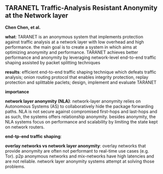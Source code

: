 ## TARANETL Traffic-Analysis Resistant Anonymity at the Network layer
**Chen Chen, et al.**

**what**: TARANET is an anonymous system that implements protection against 
traffic analysis at a network layer with low overhead and high performance. the
main goal is to create a system in which aims at optimizing anonymity and
performance. TARANET achieves better performance and anonymity by leveraging
network-level end-to-end traffic shaping assisted by packet splitting techniques

**results**: efficient end-to-end traffic shaping technique which defeats
traffic analysis; onion routing protocol that enables integrity protection,
replay protection and splittable paclets; design, implement and evaluate TARANET

**importance**

**network layer anonymity (NLA)**: network-layer anonymity relies on Autonomous
Systems (AS) to collaboratively hide the package forwarding paths. NLA is not
secure against compromised first-hops and last-hops and as such, the systems
offers relationship anonymity. besides anonymity, the NLA systems focus on
performance and scalability by limiting the state kept on network routers.

**end-tp-end traffic shaping**: 

**overlay networks vs network layer anonymity**: overlay networks that provide
anonymity are often not performant to real-time use cases (e.g. Tor). p2p
anonymous networks and mix-networks have high latencies and are not reliable.
network layer anonymity systems attempt at solving those problems.


